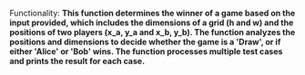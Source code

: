 Functionality: **This function determines the winner of a game based on the input provided, which includes the dimensions of a grid (h and w) and the positions of two players (x_a, y_a and x_b, y_b). The function analyzes the positions and dimensions to decide whether the game is a 'Draw', or if either 'Alice' or 'Bob' wins. The function processes multiple test cases and prints the result for each case.**